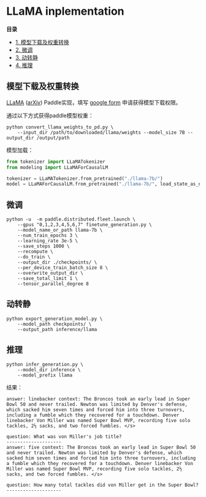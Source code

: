 # LLaMA inplementation

**目录**
- [1. 模型下载及权重转换](#1)
- [2. 微调](#2)
- [3. 动转静](#3)
- [4. 推理](#4)

<a name="1"></a>

## 模型下载及权重转换

[LLaMA](https://ai.facebook.com/blog/large-language-model-llama-meta-ai/) ([arXiv](https://arxiv.org/abs/2302.13971v1)) Paddle实现，填写 [google form](https://forms.gle/jk851eBVbX1m5TAv5) 申请获得模型下载权限。

通过以下方式获得paddle模型权重：

```shell
python convert_llama_weights_to_pd.py \
    --input_dir /path/to/downloaded/llama/weights --model_size 7B --output_dir /output/path
```

模型加载：

```python
from tokenizer import LLaMATokenizer
from modeling import LLaMAForCausalLM

tokenizer = LLaMATokenizer.from_pretrained("./llama-7b/")
model = LLaMAForCausalLM.from_pretrained("./llama-7b/", load_state_as_np=True)
```

<a name="2"></a>

## 微调

```shell
python -u  -m paddle.distributed.fleet.launch \
    --gpus "0,1,2,3,4,5,6,7" finetune_generation.py \
    --model_name_or_path llama-7b \
    --num_train_epochs 3 \
    --learning_rate 3e-5 \
    --save_steps 1000 \
    --recompute \
    --do_train \
    --output_dir ./checkpoints/ \
    --per_device_train_batch_size 8 \
    --overwrite_output_dir \
    --save_total_limit 1 \
    --tensor_parallel_degree 8
```

<a name="3"></a>

## 动转静

```shell
python export_generation_model.py \
    --model_path checkpoints/ \
    --output_path inference/llama
```

<a name="4"></a>

## 推理

```shell
python infer_generation.py \
    --model_dir inference \
    --model_prefix llama
```

结果：

```text
answer: linebacker context: The Broncos took an early lead in Super Bowl 50 and never trailed. Newton was limited by Denver's defense, which sacked him seven times and forced him into three turnovers, including a fumble which they recovered for a touchdown. Denver linebacker Von Miller was named Super Bowl MVP, recording five solo tackles, 2½ sacks, and two forced fumbles. </s>

question: What was von Miller's job title?
--------------------
answer: five context: The Broncos took an early lead in Super Bowl 50 and never trailed. Newton was limited by Denver's defense, which sacked him seven times and forced him into three turnovers, including a fumble which they recovered for a touchdown. Denver linebacker Von Miller was named Super Bowl MVP, recording five solo tackles, 2½ sacks, and two forced fumbles. </s>

question: How many total tackles did von Miller get in the Super Bowl?
--------------------
```
